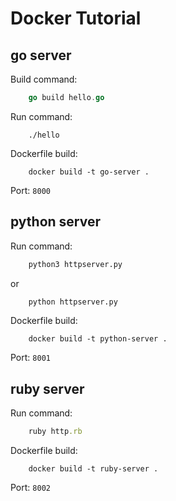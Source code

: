 # Docker Tutorial

## go server

Build command:

```go
    go build hello.go
```

Run command:

```
    ./hello
```

Dockerfile build:

```
    docker build -t go-server .
```

Port: `8000`

## python server

Run command:

```python
    python3 httpserver.py
```

or 

```python
    python httpserver.py
```

Dockerfile build:

```
    docker build -t python-server .
```

Port: `8001`

## ruby server

Run command:

```ruby
    ruby http.rb
```

Dockerfile build:

```
    docker build -t ruby-server .
```

Port: `8002`